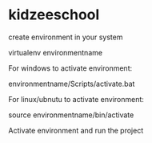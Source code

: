 # kidzeeschool

create environment in your system

virtualenv environmentname

For windows to activate environment:

environmentname/Scripts/activate.bat

For linux/ubnutu to activate environment:

source environmentname/bin/activate

Activate environment and run the project

